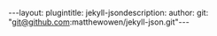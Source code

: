 ---layout: plugintitle: jekyll-jsondescription: author: git: "git@github.com:matthewowen/jekyll-json.git"---